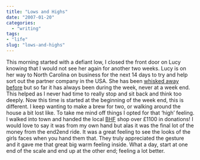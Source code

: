 ```yaml
---
title: "Lows and Highs"
date: "2007-01-20"
categories:
  - "writing"
tags:
- "life"
slug: "lows-and-highs"
---
```


This morning started with a defiant low, I closed the front door on Lucy knowing that I would not see her again for another two weeks. Lucy is on her way to North Carolina on business for the next 14 days to try and help sort out the partner company in the USA. She has been [whisked away before][1] but so far it has always been during the week, never at a week end. This helped as I never had time to really stop and sit back and think too deeply. Now this time is started at the beginning of the week end, this is different. I keep wanting to make a brew for two, or walking around the house a bit lost like. To take me mind off things I opted for that ‘high’ feeling. I walked into town and handed the local [BHF][2] shop over £1100 in donations! I would love to say it was from my own hand but alas it was the final lot of the money from the end2end ride. It was a great feeling to see the looks of the girls faces when you hand them that. They truly appreciated the gesture and it gave me that great big warm feeling inside. What a day, start at one end of the scale and end up at the other end; feeling a lot better.

[1]:	https://adamchamberlin.info/2006/12/bachelor-days
[2]:	https://www.bhf.org.uk/